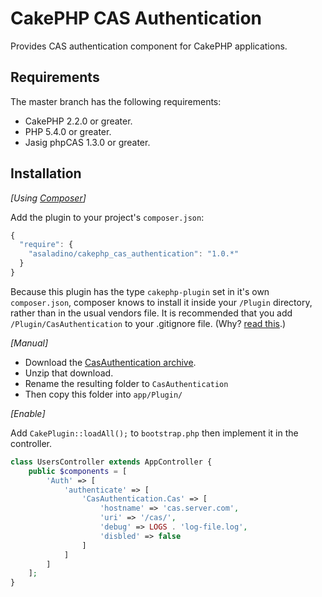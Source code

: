# CakePHP CAS Authentication

Provides CAS authentication component for CakePHP applications.

## Requirements

The master branch has the following requirements:

* CakePHP 2.2.0 or greater.
* PHP 5.4.0 or greater.
* Jasig phpCAS 1.3.0 or greater.

## Installation

_[Using [Composer](http://getcomposer.org/)]_

Add the plugin to your project's `composer.json`:

```javascript
{
  "require": {
    "asaladino/cakephp_cas_authentication": "1.0.*"
  }
}
```

Because this plugin has the type `cakephp-plugin` set in it's own `composer.json`, composer knows to install it inside your `/Plugin` directory, rather than in the usual vendors file. It is recommended that you add `/Plugin/CasAuthentication` to your .gitignore file. (Why? [read this](http://getcomposer.org/doc/faqs/should-i-commit-the-dependencies-in-my-vendor-directory.md).)

_[Manual]_

* Download the [CasAuthentication archive](https://github.com/asaladino/cakephp_cas_authentication/zipball/master).
* Unzip that download.
* Rename the resulting folder to `CasAuthentication`
* Then copy this folder into `app/Plugin/`

_[Enable]_

Add `CakePlugin::loadAll();` to `bootstrap.php` then implement it in the controller.

```php
class UsersController extends AppController {
    public $components = [
        'Auth' => [
            'authenticate' => [
                'CasAuthentication.Cas' => [
                    'hostname' => 'cas.server.com',
                    'uri' => '/cas/',
                    'debug' => LOGS . 'log-file.log',
                    'disbled' => false
                ]
            ]
        ]
    ];
}
```